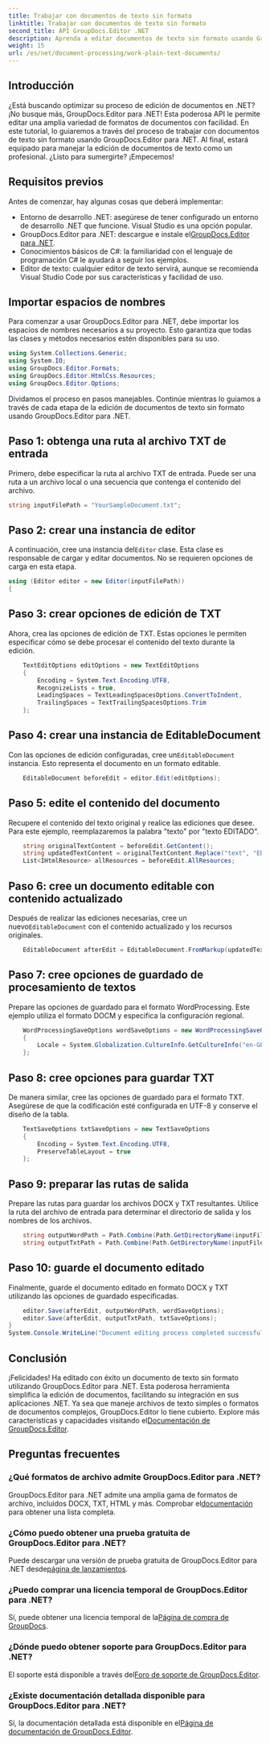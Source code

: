 ```yaml
---
title: Trabajar con documentos de texto sin formato
linktitle: Trabajar con documentos de texto sin formato
second_title: API GroupDocs.Editor .NET
description: Aprenda a editar documentos de texto sin formato usando GroupDocs.Editor para .NET con nuestra guía paso a paso. Simplifique su proceso de edición de documentos .NET.
weight: 15
url: /es/net/document-processing/work-plain-text-documents/
---
```

## Introducción
¿Está buscando optimizar su proceso de edición de documentos en .NET? ¡No busque más, GroupDocs.Editor para .NET! Esta poderosa API le permite editar una amplia variedad de formatos de documentos con facilidad. En este tutorial, lo guiaremos a través del proceso de trabajar con documentos de texto sin formato usando GroupDocs.Editor para .NET. Al final, estará equipado para manejar la edición de documentos de texto como un profesional. ¿Listo para sumergirte? ¡Empecemos!
## Requisitos previos
Antes de comenzar, hay algunas cosas que deberá implementar:
- Entorno de desarrollo .NET: asegúrese de tener configurado un entorno de desarrollo .NET que funcione. Visual Studio es una opción popular.
-  GroupDocs.Editor para .NET: descargue e instale el[GroupDocs.Editor para .NET](https://releases.groupdocs.com/editor/net/).
- Conocimientos básicos de C#: la familiaridad con el lenguaje de programación C# le ayudará a seguir los ejemplos.
- Editor de texto: cualquier editor de texto servirá, aunque se recomienda Visual Studio Code por sus características y facilidad de uso.
## Importar espacios de nombres
Para comenzar a usar GroupDocs.Editor para .NET, debe importar los espacios de nombres necesarios a su proyecto. Esto garantiza que todas las clases y métodos necesarios estén disponibles para su uso.
```csharp
using System.Collections.Generic;
using System.IO;
using GroupDocs.Editor.Formats;
using GroupDocs.Editor.HtmlCss.Resources;
using GroupDocs.Editor.Options;
```
Dividamos el proceso en pasos manejables. Continúe mientras lo guiamos a través de cada etapa de la edición de documentos de texto sin formato usando GroupDocs.Editor para .NET.
## Paso 1: obtenga una ruta al archivo TXT de entrada
Primero, debe especificar la ruta al archivo TXT de entrada. Puede ser una ruta a un archivo local o una secuencia que contenga el contenido del archivo.
```csharp
string inputFilePath = "YourSampleDocument.txt";
```
## Paso 2: crear una instancia de editor
 A continuación, cree una instancia del`Editor` clase. Esta clase es responsable de cargar y editar documentos. No se requieren opciones de carga en esta etapa.
```csharp
using (Editor editor = new Editor(inputFilePath))
{
```
## Paso 3: crear opciones de edición de TXT
Ahora, crea las opciones de edición de TXT. Estas opciones le permiten especificar cómo se debe procesar el contenido del texto durante la edición.
```csharp
    TextEditOptions editOptions = new TextEditOptions
    {
        Encoding = System.Text.Encoding.UTF8,
        RecognizeLists = true,
        LeadingSpaces = TextLeadingSpacesOptions.ConvertToIndent,
        TrailingSpaces = TextTrailingSpacesOptions.Trim
    };
```
## Paso 4: crear una instancia de EditableDocument
 Con las opciones de edición configuradas, cree un`EditableDocument` instancia. Esto representa el documento en un formato editable.
```csharp
    EditableDocument beforeEdit = editor.Edit(editOptions);
```
## Paso 5: edite el contenido del documento
Recupere el contenido del texto original y realice las ediciones que desee. Para este ejemplo, reemplazaremos la palabra "texto" por "texto EDITADO".
```csharp
    string originalTextContent = beforeEdit.GetContent();
    string updatedTextContent = originalTextContent.Replace("text", "EDITED text");
    List<IHtmlResource> allResources = beforeEdit.AllResources;
```
## Paso 6: cree un documento editable con contenido actualizado
 Después de realizar las ediciones necesarias, cree un nuevo`EditableDocument` con el contenido actualizado y los recursos originales.
```csharp
    EditableDocument afterEdit = EditableDocument.FromMarkup(updatedTextContent, allResources);
```
## Paso 7: cree opciones de guardado de procesamiento de textos
Prepare las opciones de guardado para el formato WordProcessing. Este ejemplo utiliza el formato DOCM y especifica la configuración regional.
```csharp
    WordProcessingSaveOptions wordSaveOptions = new WordProcessingSaveOptions(WordProcessingFormats.Docm)
    {
        Locale = System.Globalization.CultureInfo.GetCultureInfo("en-GB")
    };
```
## Paso 8: cree opciones para guardar TXT
De manera similar, cree las opciones de guardado para el formato TXT. Asegúrese de que la codificación esté configurada en UTF-8 y conserve el diseño de la tabla.
```csharp
    TextSaveOptions txtSaveOptions = new TextSaveOptions
    {
        Encoding = System.Text.Encoding.UTF8,
        PreserveTableLayout = true
    };
```
## Paso 9: preparar las rutas de salida
Prepare las rutas para guardar los archivos DOCX y TXT resultantes. Utilice la ruta del archivo de entrada para determinar el directorio de salida y los nombres de los archivos.
```csharp
    string outputWordPath = Path.Combine(Path.GetDirectoryName(inputFilePath), Path.GetFileNameWithoutExtension(inputFilePath) + ".docm");
    string outputTxtPath = Path.Combine(Path.GetDirectoryName(inputFilePath), Path.GetFileNameWithoutExtension(inputFilePath) + ".txt");
```
## Paso 10: guarde el documento editado
Finalmente, guarde el documento editado en formato DOCX y TXT utilizando las opciones de guardado especificadas.
```csharp
    editor.Save(afterEdit, outputWordPath, wordSaveOptions);
    editor.Save(afterEdit, outputTxtPath, txtSaveOptions);
}
System.Console.WriteLine("Document editing process completed successfully!");
```
## Conclusión
 ¡Felicidades! Ha editado con éxito un documento de texto sin formato utilizando GroupDocs.Editor para .NET. Esta poderosa herramienta simplifica la edición de documentos, facilitando su integración en sus aplicaciones .NET. Ya sea que maneje archivos de texto simples o formatos de documentos complejos, GroupDocs.Editor lo tiene cubierto. Explore más características y capacidades visitando el[Documentación de GroupDocs.Editor](https://tutorials.groupdocs.com/editor/net/).
## Preguntas frecuentes
### ¿Qué formatos de archivo admite GroupDocs.Editor para .NET?
 GroupDocs.Editor para .NET admite una amplia gama de formatos de archivo, incluidos DOCX, TXT, HTML y más. Comprobar el[documentación](https://tutorials.groupdocs.com/editor/net/) para obtener una lista completa.
### ¿Cómo puedo obtener una prueba gratuita de GroupDocs.Editor para .NET?
 Puede descargar una versión de prueba gratuita de GroupDocs.Editor para .NET desde[página de lanzamientos](https://releases.groupdocs.com/).
### ¿Puedo comprar una licencia temporal de GroupDocs.Editor para .NET?
Sí, puede obtener una licencia temporal de la[Página de compra de GroupDocs](https://purchase.groupdocs.com/temporary-license/).
### ¿Dónde puedo obtener soporte para GroupDocs.Editor para .NET?
 El soporte está disponible a través del[Foro de soporte de GroupDocs.Editor](https://forum.groupdocs.com/c/editor/20).
### ¿Existe documentación detallada disponible para GroupDocs.Editor para .NET?
 Sí, la documentación detallada está disponible en el[Página de documentación de GroupDocs.Editor](https://tutorials.groupdocs.com/editor/net/).